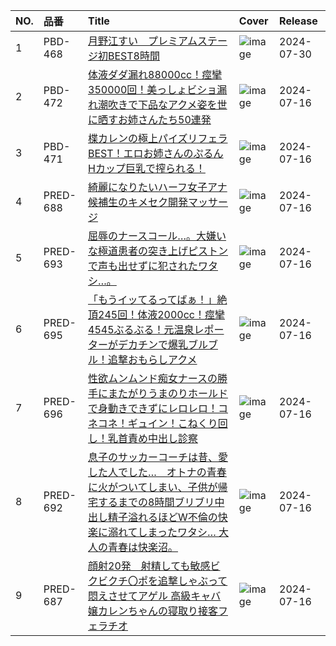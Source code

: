 |NO.|品番|Title|Cover|Release|
|:---|:---|:---|:---|:---|
1|PBD-468|[月野江すい　プレミアムステージ初BEST8時間](https://www.avmoive.top/index.php/archives/53220/)|![image](https://cdn.up-timely.com/image/8/content/74702/0aqmEU6zbj6LpJIgHglqcmTeVx3mgQ8a8bcyWzsQ.jpg)|2024-07-30
2|PBD-472|[体液ダダ漏れ88000cc！痙攣350000回！美っしょビショ漏れ潮吹きで下品なアクメ姿を世に晒すお姉さんたち50連発](https://www.avmoive.top/index.php/archives/53228/)|![image](https://cdn.up-timely.com/image/8/content/74568/v2tqnpKPEBSDbLtuGKofLOgtbdDEnjCFcMmwctzg.jpg)|2024-07-16
3|PBD-471|[楪カレンの極上パイズリフェラBEST！エロお姉さんのぷるんHカップ巨乳で搾られる！](https://www.avmoive.top/index.php/archives/53227/)|![image](https://cdn.up-timely.com/image/8/content/74562/K1QDw0siPFePbwmqlKsOKWAo0DYYlJc7K1DSaiGJ.jpg)|2024-07-16
4|PRED-688|[綺麗になりたいハーフ女子アナ候補生のキメセク開発マッサージ](https://www.avmoive.top/index.php/archives/53226/)|![image](https://cdn.up-timely.com/image/8/content/74566/tm7w81AT1H6QpM9OZ6pTExx1jX1dfDYFjZ6LD8MF.jpg)|2024-07-16
5|PRED-693|[屈辱のナースコール…。大嫌いな極道患者の突き上げピストンで声も出せずに犯されたワタシ…。](https://www.avmoive.top/index.php/archives/53225/)|![image](https://cdn.up-timely.com/image/8/content/74563/qLyKTpqNdgelErsY7Kh7Qe9D5ca3t6NlL0fWmpbP.jpg)|2024-07-16
6|PRED-695|[「もうイッてるってばぁ！」絶頂245回！体液2000cc！痙攣4545ぶるぶる！元温泉レポーターがデカチンで爆乳ブルブル！追撃おもらしアクメ](https://www.avmoive.top/index.php/archives/53224/)|![image](https://cdn.up-timely.com/image/8/content/74567/IvdEhXWp5ch50LA0c4hmeWDNsqHtRDocvp5mqxgO.jpg)|2024-07-16
7|PRED-696|[性欲ムンムンド痴女ナースの勝手にまたがりうまのりホールドで身動きできずにレロレロ！コネコネ！ギュイン！こねくり回し！乳首責め中出し診察](https://www.avmoive.top/index.php/archives/53223/)|![image](https://cdn.up-timely.com/image/8/content/74561/h0YrIYV0FEObihNPBQUu3AUUtxtGdI8NRW67vmSO.jpg)|2024-07-16
8|PRED-692|[息子のサッカーコーチは昔、愛した人でした…　オトナの青春に火がついてしまい、子供が帰宅するまでの8時間ブリブリ中出し精子溢れるほどW不倫の快楽に溺れてしまったワタシ… 大人の青春は快楽沼。](https://www.avmoive.top/index.php/archives/53222/)|![image](https://cdn.up-timely.com/image/8/content/74564/YVYAiCrjwJ8zG76ZWt4r9JRDwEdKcmKBc82SmsWd.jpg)|2024-07-16
9|PRED-687|[顔射20発　射精しても敏感ビクビクチ〇ポを追撃しゃぶって悶えさせてアゲル 高級キャバ嬢カレンちゃんの寝取り接客フェラチオ](https://www.avmoive.top/index.php/archives/53221/)|![image](https://cdn.up-timely.com/image/8/content/74560/4ijGBc6RkztQlqivbi3Mm6LynCYYS0mM4CA8dC1d.jpg)|2024-07-16